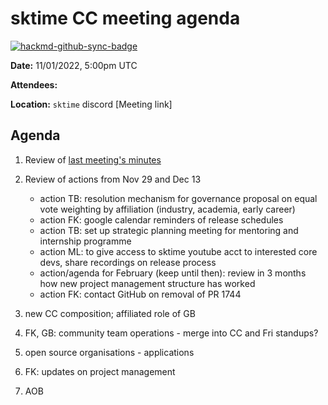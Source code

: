 # sktime CC meeting agenda

[![hackmd-github-sync-badge](https://hackmd.io/y1OcL1QMQLiZjRwVB0t0RQ/badge)](https://hackmd.io/y1OcL1QMQLiZjRwVB0t0RQ)

**Date:** 
11/01/2022, 5:00pm UTC

**Attendees:** 

**Location:** `sktime` discord
[Meeting link]

## Agenda
1. Review of [last meeting's minutes](https://github.com/sktime/community-org/tree/main/community_council/previous_meetings)
2. Review of actions from Nov 29 and Dec 13
    * action TB: resolution mechanism for governance proposal on equal vote weighting by affiliation (industry, academia, early career)
    * action FK: google calendar reminders of release schedules
    * action TB: set up strategic planning meeting for mentoring and internship programme
    * action ML: to give access to sktime youtube acct to interested core devs, share recordings on release process
    * action/agenda for February (keep until then): review in 3 months how new project management structure has worked
    * action FK: contact GitHub on removal of PR 1744

3. new CC composition; affiliated role of GB
4. FK, GB: community team operations - merge into CC and Fri standups?
5. open source organisations - applications
6. FK: updates on project management
7. AOB
